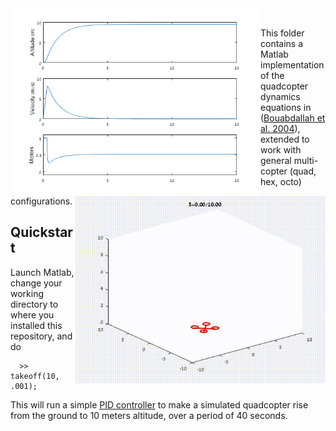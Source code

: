 <img src="image2.png" width="400" align="left">
<img src="takeoff.gif" width="400" align="right">

<br>

This folder contains a Matlab implementation of the quadcopter dynamics equations in
([Bouabdallah et al. 2004](https://infoscience.epfl.ch/record/97532/files/325.pdf)),
extended to work with general multi-copter (quad, hex, octo) configurations.  

## Quickstart

Launch Matlab, change your working directory to where you installed this repository, and do
```
  >> takeoff(10, .001);
```

This will run a simple [PID controller](https://en.wikipedia.org/wiki/PID_controller) to make a simulated 
quadcopter rise from the ground to 10 meters altitude, over a period of 40 seconds.

